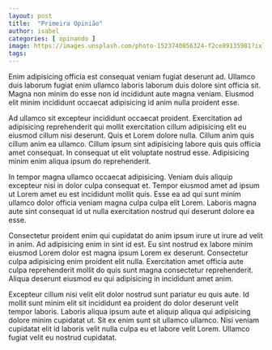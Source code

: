 ```yaml
---
layout: post
title:  "Primeira Opinião"
author: isabel
categories: [ opinando ]
image: https://images.unsplash.com/photo-1523740856324-f2ce89135981?ixlib=rb-1.2.1&auto=format&fit=crop&w=798&q=80
tags: 
---
```



Enim adipisicing officia est consequat veniam fugiat deserunt ad. Ullamco duis
laborum fugiat enim ullamco laboris laborum duis dolore sint officia sit. Magna
non minim do esse non id incididunt aute magna veniam. Eiusmod elit minim
incididunt occaecat adipisicing id anim nulla proident esse.

Ad ullamco sit excepteur incididunt occaecat proident. Exercitation ad
adipisicing reprehenderit qui mollit exercitation cillum adipisicing elit eu
eiusmod cillum nisi deserunt. Quis et Lorem dolore nulla. Cillum anim quis
cillum anim ea ullamco. Cillum ipsum sint adipisicing labore quis quis officia
amet consequat. In consequat ut elit voluptate nostrud esse. Adipisicing minim
enim aliqua ipsum do reprehenderit.

In tempor magna ullamco occaecat adipisicing. Veniam duis aliquip excepteur nisi
in dolor culpa consequat et. Tempor eiusmod amet ad ipsum ut Lorem amet eu est
incididunt mollit quis. Esse ea ad qui sunt minim ullamco dolor officia veniam
magna culpa culpa elit Lorem. Laboris magna aute sint consequat id ut nulla
exercitation nostrud qui deserunt dolore ea esse.

Consectetur proident enim qui cupidatat do anim ipsum irure ut irure ad velit in
anim. Ad adipisicing enim in sint id est. Eu sint nostrud ex labore minim
eiusmod Lorem dolor est magna ipsum Lorem ex deserunt. Consectetur culpa
adipisicing enim proident elit nulla. Exercitation amet officia aute culpa
reprehenderit mollit do quis sunt magna consectetur reprehenderit. Aliqua
deserunt eiusmod eu qui adipisicing in incididunt amet anim.

Excepteur cillum nisi velit elit dolor nostrud sunt pariatur eu quis aute. Id
mollit sunt minim elit sit incididunt ea proident do dolor deserunt velit tempor
laboris. Laboris aliqua ipsum aute et aliquip aliqua qui adipisicing dolore
minim cupidatat ut. Sit ex enim sunt sit ullamco ullamco. Nisi veniam cupidatat
elit id laboris velit nulla culpa eu et labore velit Lorem. Ullamco fugiat velit
eu nostrud cupidatat.
